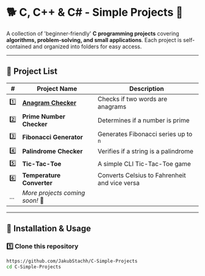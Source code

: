 # 🐕 C, C++ & C# - Simple Projects 🚀  

A collection of 'beginner-friendly' **C programming projects** covering **algorithms, problem-solving, and small applications**. Each project is self-contained and organized into folders for easy access.  

---

## 📂 Project List  

| #  | Project Name               | Description |
|----|----------------------------|-------------|
| 1️⃣ | [**Anagram Checker**](https://github.com/JakubStachh/Kotlin-Projects/tree/main/Kotlin%20Programs/Reverse%20a%20String)        | Checks if two words are anagrams |
| 2️⃣ | **Prime Number Checker**   | Determines if a number is prime |
| 3️⃣ | **Fibonacci Generator**    | Generates Fibonacci series up to `n` |
| 4️⃣ | **Palindrome Checker**     | Verifies if a string is a palindrome |
| 5️⃣ | **Tic-Tac-Toe**            | A simple CLI Tic-Tac-Toe game |
| 6️⃣ | **Temperature Converter**  | Converts Celsius to Fahrenheit and vice versa |
| ... | *More projects coming soon!* 🚀 |

---

## 🔧 Installation & Usage  

### **1️⃣ Clone this repository**  
```sh
https://github.com/JakubStachh/C-Simple-Projects
cd C-Simple-Projects


